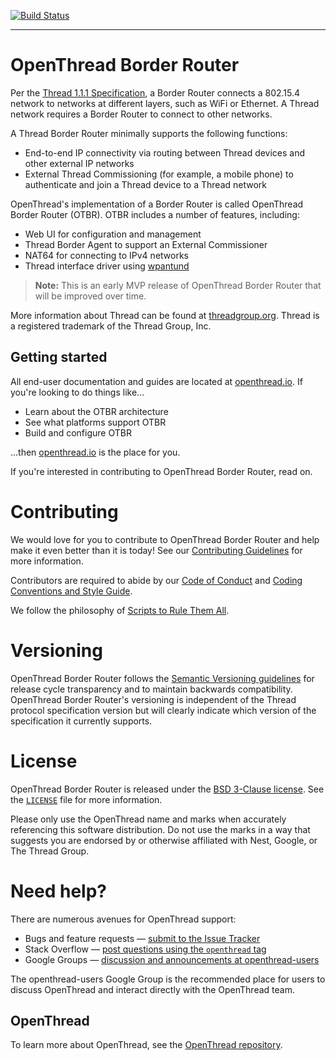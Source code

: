 [![Build Status][ot-travis-svg]][ot-travis]

---

# OpenThread Border Router

Per the [Thread 1.1.1 Specification](http://threadgroup.org/ThreadSpec), a Border Router connects a 802.15.4 network to networks at different layers, such as WiFi or Ethernet.  A Thread network requires a Border Router to connect to other networks.

A Thread Border Router minimally supports the following functions:

-  End-to-end IP connectivity via routing between Thread devices and other external IP networks
-  External Thread Commissioning (for example, a mobile phone) to authenticate and join a Thread device to a Thread network

OpenThread's implementation of a Border Router is called OpenThread Border Router (OTBR).  OTBR includes a number of features, including:

-  Web UI for configuration and management
-  Thread Border Agent to support an External Commissioner
-  NAT64 for connecting to IPv4 networks
-  Thread interface driver using [wpantund](https://github.com/openthread/wpantund)

> **Note:** This is an early MVP release of OpenThread Border Router that will be improved over time.

More information about Thread can be found at [threadgroup.org](http://threadgroup.org/). Thread is a registered trademark of the Thread Group, Inc.

[ot-travis]: https://travis-ci.org/openthread/borderrouter
[ot-travis-svg]: https://travis-ci.org/openthread/borderrouter.svg?branch=master

## Getting started

All end-user documentation and guides are located at [openthread.io](https://openthread.io/guides/border_router). If you're looking to do things like...

- Learn about the OTBR architecture
- See what platforms support OTBR
- Build and configure OTBR

...then [openthread.io](https://openthread.io/guides/border_router) is the place for you.

If you're interested in contributing to OpenThread Border Router, read on.

# Contributing

We would love for you to contribute to OpenThread Border Router and help make it even better than it is today! See our [Contributing Guidelines](https://github.com/openthread/borderrouter/blob/master/CONTRIBUTING.md) for more information.

Contributors are required to abide by our [Code of Conduct](https://github.com/openthread/borderrouter/blob/master/CODE_OF_CONDUCT.md) and [Coding Conventions and Style Guide](https://github.com/openthread/borderrouter/blob/master/STYLE_GUIDE.md).

We follow the philosophy of [Scripts to Rule Them All](https://github.com/github/scripts-to-rule-them-all).

# Versioning

OpenThread Border Router follows the [Semantic Versioning guidelines](http://semver.org/) for release cycle transparency and to maintain backwards compatibility. OpenThread Border Router's versioning is independent of the Thread protocol specification version but will clearly indicate which version of the specification it currently supports.

# License

OpenThread Border Router is released under the [BSD 3-Clause license](https://github.com/openthread/borderrouter/blob/master/LICENSE). See the [`LICENSE`](https://github.com/openthread/borderrouter/blob/master/LICENSE) file for more information.

Please only use the OpenThread name and marks when accurately referencing this software distribution. Do not use the marks in a way that suggests you are endorsed by or otherwise affiliated with Nest, Google, or The Thread Group.

# Need help?

There are numerous avenues for OpenThread support:

* Bugs and feature requests — [submit to the Issue Tracker](https://github.com/openthread/borderrouter/issues)
* Stack Overflow — [post questions using the `openthread` tag](http://stackoverflow.com/questions/tagged/openthread)
* Google Groups — [discussion and announcements at openthread-users](https://groups.google.com/forum/#!forum/openthread-users)

The openthread-users Google Group is the recommended place for users to discuss OpenThread and interact directly with the OpenThread team.

## OpenThread

To learn more about OpenThread, see the [OpenThread repository](https://github.com/openthread/openthread).